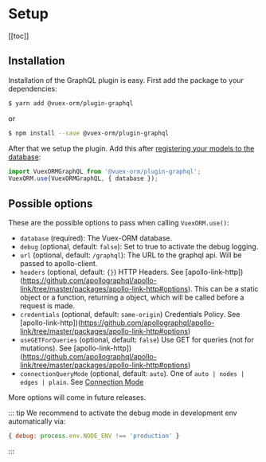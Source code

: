 # Setup

[[toc]]


## Installation

Installation of the GraphQL plugin is easy. First add the package to your dependencies:

```bash
$ yarn add @vuex-orm/plugin-graphql
```

or

```bash
$ npm install --save @vuex-orm/plugin-graphql
```


After that we setup the plugin. Add this after [registering your models to the database](https://vuex-orm.github.io/vuex-orm/prologue/getting-started.html#register-models-and-modules-to-the-vuex-store):

```javascript
import VuexORMGraphQL from '@vuex-orm/plugin-graphql';
VuexORM.use(VuexORMGraphQL, { database });
```

## Possible options

These are the possible options to pass when calling `VuexORM.use()`:

- `database` (required): The Vuex-ORM database.
- `debug` (optional, default: `false`): Set to true to activate the debug logging.
- `url` (optional, default: `/graphql`): The URL to the graphql api. Will be passed to apollo-client.
- `headers` (optional, default: `{}`) HTTP Headers. See
  [apollo-link-http])(https://github.com/apollographql/apollo-link/tree/master/packages/apollo-link-http#options).
  This can be a static object or a function, returning a object, which will be called before a request is made.
- `credentials` (optional, default: `same-origin`) Credentials Policy. See [apollo-link-http])(https://github.com/apollographql/apollo-link/tree/master/packages/apollo-link-http#options)
- `useGETForQueries` (optional, default: `false`) Use GET for queries (not for mutations). See [apollo-link-http])(https://github.com/apollographql/apollo-link/tree/master/packages/apollo-link-http#options)
- `connectionQueryMode` (optional, default: `auto`). One of `auto | nodes | edges | plain`. See [Connection Mode](connection-mode.md)

More options will come in future releases.

::: tip
We recommend to activate the debug mode in development env automatically via:
```javascript
{ debug: process.env.NODE_ENV !== 'production' }
```
:::
